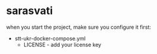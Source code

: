 # sarasvati
when you start the project, make sure you configure it first:
- stt-ukr-docker-compose.yml
  - LICENSE - add your license key
